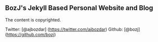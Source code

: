 ## BozJ's Jekyll Based Personal Website and Blog

The content is copyrighted.

Twitter: [@ajbozdar] (https://twitter.com/ajbozdar)
Github: [@bozj] (https://github.com/bozj)